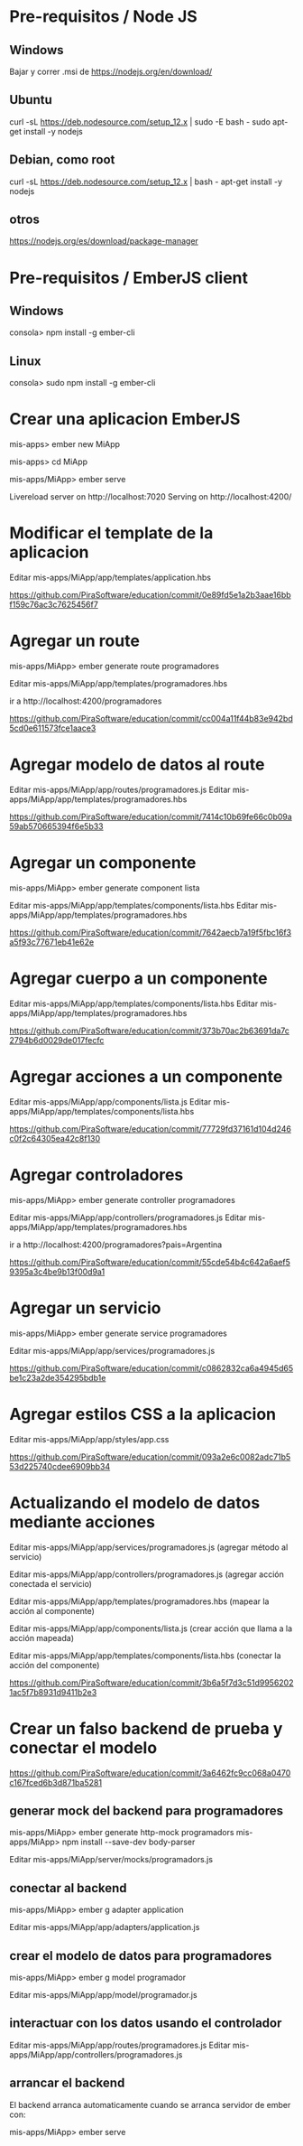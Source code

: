 # Pre-requisitos / Node JS

## Windows
Bajar y correr .msi de https://nodejs.org/en/download/

## Ubuntu
curl -sL https://deb.nodesource.com/setup_12.x | sudo -E bash -
sudo apt-get install -y nodejs

## Debian, como root
curl -sL https://deb.nodesource.com/setup_12.x | bash -
apt-get install -y nodejs

## otros
https://nodejs.org/es/download/package-manager

# Pre-requisitos / EmberJS client

## Windows
consola> npm install -g ember-cli

## Linux
consola> sudo npm install -g ember-cli

# Crear una aplicacion EmberJS

mis-apps> ember new MiApp

mis-apps> cd MiApp

mis-apps/MiApp> ember serve

Livereload server on http://localhost:7020
	Serving on http://localhost:4200/

# Modificar el template de la aplicacion

Editar mis-apps/MiApp/app/templates/application.hbs

https://github.com/PiraSoftware/education/commit/0e89fd5e1a2b3aae16bbf159c76ac3c7625456f7

# Agregar un route

mis-apps/MiApp> ember generate route programadores

Editar mis-apps/MiApp/app/templates/programadores.hbs

ir a http://localhost:4200/programadores

https://github.com/PiraSoftware/education/commit/cc004a11f44b83e942bd5cd0e611573fce1aace3

# Agregar modelo de datos al route

Editar mis-apps/MiApp/app/routes/programadores.js
Editar mis-apps/MiApp/app/templates/programadores.hbs

https://github.com/PiraSoftware/education/commit/7414c10b69fe66c0b09a59ab570665394f6e5b33

# Agregar un componente

mis-apps/MiApp> ember generate component lista

Editar mis-apps/MiApp/app/templates/components/lista.hbs
Editar mis-apps/MiApp/app/templates/programadores.hbs

https://github.com/PiraSoftware/education/commit/7642aecb7a19f5fbc16f3a5f93c77671eb41e62e

# Agregar cuerpo a un componente

Editar mis-apps/MiApp/app/templates/components/lista.hbs
Editar mis-apps/MiApp/app/templates/programadores.hbs

https://github.com/PiraSoftware/education/commit/373b70ac2b63691da7c2794b6d0029de017fecfc

# Agregar acciones a un componente

Editar mis-apps/MiApp/app/components/lista.js
Editar mis-apps/MiApp/app/templates/components/lista.hbs

https://github.com/PiraSoftware/education/commit/77729fd37161d104d246c0f2c64305ea42c8f130

# Agregar controladores

mis-apps/MiApp> ember generate controller programadores

Editar mis-apps/MiApp/app/controllers/programadores.js
Editar mis-apps/MiApp/app/templates/programadores.hbs

ir a http://localhost:4200/programadores?pais=Argentina

https://github.com/PiraSoftware/education/commit/55cde54b4c642a6aef59395a3c4be9b13f00d9a1

# Agregar un servicio

mis-apps/MiApp> ember generate service programadores

Editar mis-apps/MiApp/app/services/programadores.js

https://github.com/PiraSoftware/education/commit/c0862832ca6a4945d65be1c23a2de354295bdb1e

# Agregar estilos CSS a la aplicacion

Editar mis-apps/MiApp/app/styles/app.css

https://github.com/PiraSoftware/education/commit/093a2e6c0082adc71b553d225740cdee6909bb34

# Actualizando el modelo de datos mediante acciones

Editar mis-apps/MiApp/app/services/programadores.js (agregar método al servicio)

Editar mis-apps/MiApp/app/controllers/programadores.js (agregar acción conectada el servicio)

Editar mis-apps/MiApp/app/templates/programadores.hbs (mapear la acción al componente)

Editar mis-apps/MiApp/app/components/lista.js (crear acción que llama a la acción mapeada)

Editar mis-apps/MiApp/app/templates/components/lista.hbs (conectar la acción del componente)

https://github.com/PiraSoftware/education/commit/3b6a5f7d3c51d99562021ac5f7b8931d9411b2e3

# Crear un falso backend de prueba y conectar el modelo

https://github.com/PiraSoftware/education/commit/3a6462fc9cc068a0470c167fced6b3d871ba5281

## generar mock del backend para programadores

mis-apps/MiApp> ember generate http-mock programadors
mis-apps/MiApp> npm install --save-dev body-parser

Editar mis-apps/MiApp/server/mocks/programadors.js

## conectar al backend

mis-apps/MiApp> ember g adapter application

Editar mis-apps/MiApp/app/adapters/application.js

## crear el modelo de datos para programadores

mis-apps/MiApp> ember g model programador

Editar mis-apps/MiApp/app/model/programador.js

## interactuar con los datos usando el controlador

Editar mis-apps/MiApp/app/routes/programadores.js
Editar mis-apps/MiApp/app/controllers/programadores.js

## arrancar el backend

El backend arranca automaticamente cuando se arranca servidor de ember con:

mis-apps/MiApp> ember serve

